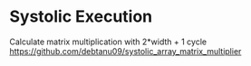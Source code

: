 Systolic Execution
==================
Calculate matrix multiplication with 2*width + 1 cycle
https://github.com/debtanu09/systolic_array_matrix_multiplier

